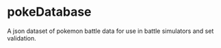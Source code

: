 # pokeDatabase

A json dataset of pokemon battle data for use in battle simulators and set validation.
